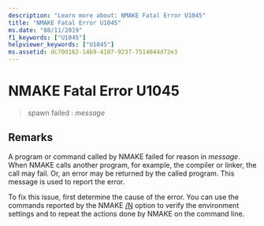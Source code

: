 ```yaml
---
description: "Learn more about: NMAKE Fatal Error U1045"
title: "NMAKE Fatal Error U1045"
ms.date: "08/11/2019"
f1_keywords: ["U1045"]
helpviewer_keywords: ["U1045"]
ms.assetid: dc70d162-14b9-4107-9237-7514044d72e3
---
```

# NMAKE Fatal Error U1045

> spawn failed : *message*

## Remarks

A program or command called by NMAKE failed for reason in *message*. When NMAKE calls another program, for example, the compiler or linker, the call may fail. Or, an error may be returned by the called program. This message is used to report the error.

To fix this issue, first determine the cause of the error. You can use the commands reported by the NMAKE [/N](../../build/reference/running-nmake.md#nmake-options) option to verify the environment settings and to repeat the actions done by NMAKE on the command line.
